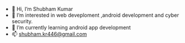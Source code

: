 - 👋 Hi, I’m Shubham Kumar
- 👀 I’m interested in web deveploment ,android development and cyber security.
- 🌱 I’m currently learning android app development
- 📫 shubham.kr446@gmail.com

<!---
shubham1292/shubham1292 is a ✨ special ✨ repository because its `README.md` (this file) appears on your GitHub profile.
You can click the Preview link to take a look at your changes.
--->
